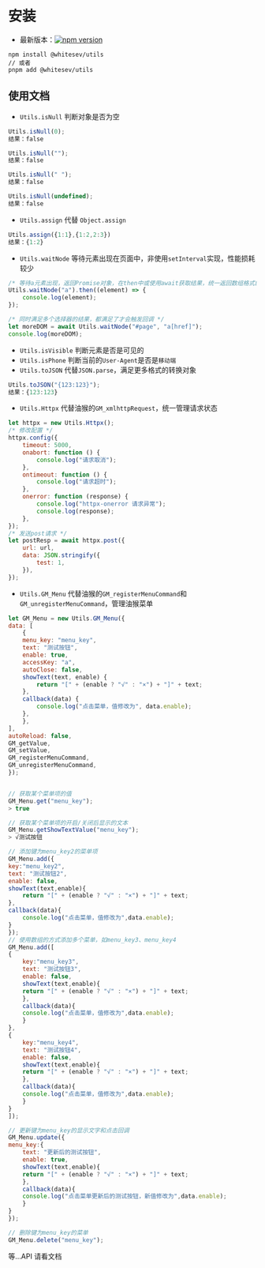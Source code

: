 # 安装

- 最新版本：[![npm version](https://img.shields.io/npm/v/@whitesev/utils)](https://www.npmjs.com/package/@whitesev/utils)

```node
npm install @whitesev/utils
// 或者
pnpm add @whitesev/utils
```

## 使用文档

- `Utils.isNull` 判断对象是否为空

```javascript
Utils.isNull(0);
结果：false

Utils.isNull("");
结果：false

Utils.isNull(" ");
结果：false

Utils.isNull(undefined);
结果：false
```

- `Utils.assign` 代替 `Object.assign`

```javascript
Utils.assign({1:1},{1:2,2:3})
结果：{1:2}
```

- `Utils.waitNode` 等待元素出现在页面中，非使用`setInterval`实现，性能损耗较少

```javascript
/* 等待a元素出现，返回Promise对象，在then中或使用await获取结果，统一返回数组格式的元素，如[...a] */
Utils.waitNode("a").then((element) => {
	console.log(element);
});

/* 同时满足多个选择器的结果，都满足了才会触发回调 */
let moreDOM = await Utils.waitNode("#page", "a[href]");
console.log(moreDOM);
```

- `Utils.isVisible` 判断元素是否是可见的
- `Utils.isPhone` 判断当前的`User-Agent`是否是`移动端`
- `Utils.toJSON` 代替`JSON.parse`，满足更多格式的转换对象

```javascript
Utils.toJSON("{123:123}");
结果：{123:123}
```

- `Utils.Httpx` 代替油猴的`GM_xmlhttpRequest`，统一管理请求状态

```javascript
let httpx = new Utils.Httpx();
/* 修改配置 */
httpx.config({
	timeout: 5000,
	onabort: function () {
		console.log("请求取消");
	},
	ontimeout: function () {
		console.log("请求超时");
	},
	onerror: function (response) {
		console.log("httpx-onerror 请求异常");
		console.log(response);
	},
});
/* 发送post请求 */
let postResp = await httpx.post({
	url: url,
	data: JSON.stringify({
		test: 1,
	}),
});
```

- `Utils.GM_Menu` 代替油猴的`GM_registerMenuCommand`和`GM_unregisterMenuCommand`，管理油猴菜单

```javascript
let GM_Menu = new Utils.GM_Menu({
data: [
    {
    menu_key: "menu_key",
    text: "测试按钮",
    enable: true,
    accessKey: "a",
    autoClose: false,
    showText(text, enable) {
        return "[" + (enable ? "√" : "×") + "]" + text;
    },
    callback(data) {
        console.log("点击菜单，值修改为", data.enable);
    },
    },
],
autoReload: false,
GM_getValue,
GM_setValue,
GM_registerMenuCommand,
GM_unregisterMenuCommand,
});


// 获取某个菜单项的值
GM_Menu.get("menu_key");
> true

// 获取某个菜单项的开启/关闭后显示的文本
GM_Menu.getShowTextValue("menu_key");
> √测试按钮

// 添加键为menu_key2的菜单项
GM_Menu.add({
key:"menu_key2",
text: "测试按钮2",
enable: false,
showText(text,enable){
    return "[" + (enable ? "√" : "×") + "]" + text;
},
callback(data){
    console.log("点击菜单，值修改为",data.enable);
}
});
// 使用数组的方式添加多个菜单，如menu_key3、menu_key4
GM_Menu.add([
{
    key:"menu_key3",
    text: "测试按钮3",
    enable: false,
    showText(text,enable){
    return "[" + (enable ? "√" : "×") + "]" + text;
    },
    callback(data){
    console.log("点击菜单，值修改为",data.enable);
    }
},
{
    key:"menu_key4",
    text: "测试按钮4",
    enable: false,
    showText(text,enable){
    return "[" + (enable ? "√" : "×") + "]" + text;
    },
    callback(data){
    console.log("点击菜单，值修改为",data.enable);
    }
}
]);

// 更新键为menu_key的显示文字和点击回调
GM_Menu.update({
menu_key:{
    text: "更新后的测试按钮",
    enable: true,
    showText(text,enable){
    return "[" + (enable ? "√" : "×") + "]" + text;
    },
    callback(data){
    console.log("点击菜单更新后的测试按钮，新值修改为",data.enable);
    }
}
});

// 删除键为menu_key的菜单
GM_Menu.delete("menu_key");
```

等...API 请看文档
